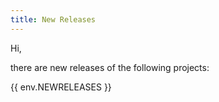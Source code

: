 ```yaml
---
title: New Releases
---
```


Hi,

there are new releases of the following projects:

{{ env.NEWRELEASES }}